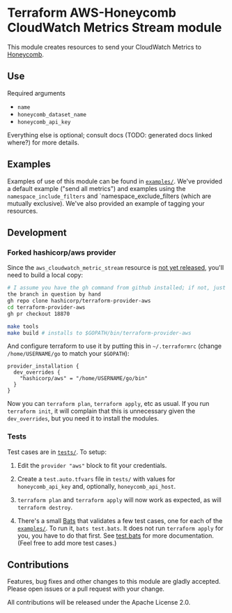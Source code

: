 Terraform AWS-Honeycomb CloudWatch Metrics Stream module
========================================================

This module creates resources to send your CloudWatch Metrics to
[Honeycomb](https://www.honeycomb.io).

## Use

Required arguments
- `name`
- `honeycomb_dataset_name`
- `honeycomb_api_key`

Everything else is optional; consult docs (TODO: generated docs linked where?)
for more details.


## Examples

Examples of use of this module can be found in [`examples/`](examples/).  We've
provided a default example ("send all metrics") and examples using the
`namespace_include_filters` and `namespace_exclude_filters (which are mutually
exclusive). We've also provided an example of tagging your resources.


## Development

### Forked hashicorp/aws provider
Since the `aws_cloudwatch_metric_stream` resource is [not yet
released](https://github.com/hashicorp/terraform-provider-aws/pull/18870),
you'll need to build a local copy:

```bash
# I assume you have the gh command from github installed; if not, just chek out
the branch in question by hand
gh repo clone hashicorp/terraform-provider-aws
cd terraform-provider-aws
gh pr checkout 18870

make tools
make build # installs to $GOPATH/bin/terraform-provider-aws
```

And configure terraform to use it by putting this in `~/.terraformrc` (change
`/home/USERNAME/go` to match your `$GOPATH`):
```hcl
provider_installation {
  dev_overrides {
    "hashicorp/aws" = "/home/USERNAME/go/bin"
  } 
} 
```

Now you can `terraform plan`, `terraform apply`, etc as usual. If you run
`terraform init`, it will complain that this is unnecessary given the
`dev_overrides`, but you need it to install the modules.

### Tests
Test cases are in [`tests/`](tests/). To setup:

1. Edit the `provider "aws"` block to fit your credentials.

2. Create a `test.auto.tfvars` file in `tests/` with values for
   `honeycomb_api_key` and, optionally, `honeycomb_api_host`.

3. `terraform plan` and `terraform apply` will now work as expected, as will
   `terraform destroy`.

4. There's a small [Bats](https://github.com/sstephenson/bats) that validates
   a few test cases, one for each of the [`examples/`](examples/).  To run it, `bats test.bats`. It does not run `terraform apply` for you, you have to do that first. See [test.bats](tests/test.bats) for more documentation. (Feel free to add more test cases.)

## Contributions
Features, bug fixes and other changes to this module are gladly accepted. Please open issues or a pull request with your change.

All contributions will be released under the Apache License 2.0.
